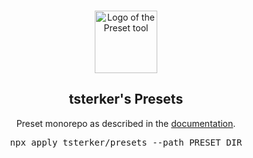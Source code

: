 <p align="center">
  <br />
  <a href="https://usepreset.dev">
    <img width="100" src="https://raw.githubusercontent.com/preset/cli/main/.github/assets/logo.svg" alt="Logo of the Preset tool">
  </a>
  <br />
</p>

<h2 align="center">tsterker's Presets</h2>

<div align="center">
    Preset monorepo as described in the <a href="https://usepreset.dev/docs/guides/hosting/#community-organizations">documentation</a>.
</div>

<p align="center">
  <pre align="center">npx apply tsterker/presets --path PRESET_DIR</pre>
</p>